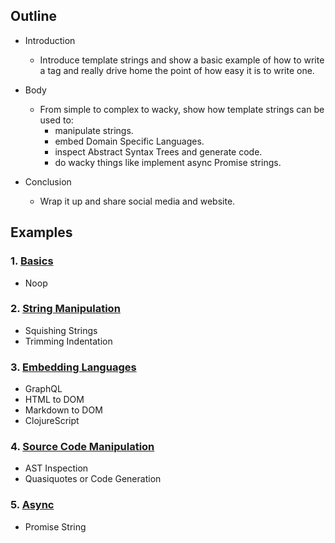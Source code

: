 ## Outline

- Introduction
  * Introduce template strings and show a basic example of how to write a tag
    and really drive home the point of how easy it is to write one.

- Body
  * From simple to complex to wacky, show how template strings can be used to:
    - manipulate strings.
    - embed Domain Specific Languages.
    - inspect Abstract Syntax Trees and generate code.
    - do wacky things like implement async Promise strings.

- Conclusion
  * Wrap it up and share social media and website.

## Examples

### 1. [Basics](/src/examples/1-basics.js)

  - Noop

### 2. [String Manipulation](/src/examples/2-string-manipulation.js)

  - Squishing Strings
  - Trimming Indentation

### 3. [Embedding Languages](/src/examples/3-embedding-languages.js)

  - GraphQL
  - HTML to DOM
  - Markdown to DOM
  - ClojureScript

### 4. [Source Code Manipulation](/src/examples/4-source-code-manipulation.js)

  - AST Inspection
  - Quasiquotes or Code Generation

### 5. [Async](/src/examples/5-async.js)

  - Promise String
